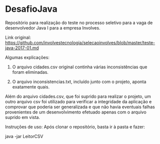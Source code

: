 # DesafioJava
Repositório para realização do teste no processo seletivo para a vaga de desenvolvedor Java I para a empresa Involves.

Link original: https://github.com/involvestecnologia/selecaoinvolves/blob/master/teste-java-2017-01.md

Algumas explicações:


1. O arquivo cidades.csv original continha várias inconsistências que foram eliminadas. 


2. O arquivo inconsistencias.txt, incluído junto com o projeto, aponta exatamente quais. 

Além do arquivo cidades.csv, que foi suprido para realizar o projeto, um outro arquivo csv
foi utilizado para verificar a integridade da aplicação e comprovar que poderia ser generalizada
e que não havia eventuais falhas provenientes de um desenvolvimento efetuado apenas com o 
arquivo suprido em vista. 

Instruções de uso:
Após clonar o repositório, basta ir à pasta e fazer:


java -jar LeitorCSV
